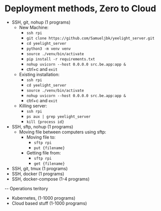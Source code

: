 # Deployment methods, Zero to Cloud

* SSH, git, nohup (1 programs)
    * New Machine:
        * `ssh rpi`
        * `git clone https://github.com/Samueljbk/yeelight_server.git`
        * `cd yeelight_server`
        * `python3 -m venv venv`
        * `source ./venv/bin/activate`
        * `pip install -r requirements.txt`
        * `nohup uvicorn --host 0.0.0.0 src.be.app:app &`
        * ctrl+c and `exit`
    * Existing installation:
        * `ssh rpi`
        * `cd yeelight_server`
        * `source ./venv/bin/activate`
        * `nohup uvicorn --host 0.0.0.0 src.be.app:app &`
        * ctrl+c and `exit`
    * Killing server:
        * `ssh rpi`
        * `ps aux | grep yeelight_server`
        * `kill {process id}`
* SSH, sftp, nohup (1 programs)
    * Moving file between computers using sftp:
        * Moving file to:
            * `sftp rpi`
            * `put {filename}`
        * Getting file from:
            * `sftp rpi`
            * `get {filename}`
* SSH, git, tmux (1 programs)
* SSH, docker (1 programs)
* SSH, docker-compose (1-4 programs)

-- Operations teritory

* Kubernetes, (1-1000 programs)
* Cloud based stuff (1-1000 programs)
